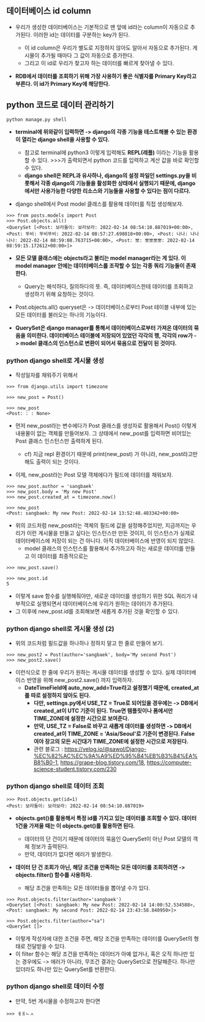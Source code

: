 ## 데이터베이스 id column
- 우리가 생성한 데이터베이스는 기본적으로 맨 앞에 id라는 column이 자동으로 추가된다. 이러한 id는 데이터를 구분하는 key가 된다.
  - 이 id column은 우리가 별도로 지정하지 않아도 알아서 자동으로 추가된다. 게시물이 추가될 때마다 그 값이 자동으로 증가한다.
  - 그리고 이 id로 우리가 찾고자 하는 데이터를 빠르게 찾아낼 수 있다.

- **RDB에서 데이터를 조회하기 위해 가장 사용하기 좋은 식별자를 Primary Key라고 부른다. 이 id가 Primary Key에 해당한다.**


## python 코드로 데이터 관리하기
```terminal
python manage.py shell
```

- **terminal에 위와같이 입력하면 -> django의 각종 기능을 테스트해볼 수 있는 환경이 열리는 django shell을 사용할 수 있다.**
  - 참고로 terminal에 python3 이렇게 입력해도 **REPL(레플)** 이라는 기능을 활용할 수 있다. >>>가 출력되면서 python 코드를 입력하고 계산 값을 바로 확인할 수 있다.
  - **django shell은 REPL과 유사하나, django의 설정 파일인 settings.py을 비롯해서 각종 django의 기능들을 활성화한 상태에서 실행되기 때문에, django에서만 사용가능한 다양한 리소스와 기능들을 사용할 수 
    있다는 점이 다르다.**
    
- django shell에서 Post model 클래스를 활용해 데이터를 직접 생성해보자.

```terminal
>>> from posts.models import Post
>>> Post.objects.all()
<QuerySet [<Post: 보라돌이: 보라보라: 2022-02-14 08:54:10.887019+00:00>, <Post: 뚜비: 뚜비뚜비: 2022-02-14 08:57:27.698818+00:00>, <Post: 나나: 나나나나: 2022-02-14 08:59:08.763715+00:00>, <Post: 뽀: 뽀뽀뽀뽀: 2022-02-14 08:59:15.172612+00:00>]>

```

- **모든 모델 클래스에는 objects라고 불리는 model manager라는 게 있다. 이 model manager 안에는 데이터베이스를 조작할 수 있는 각종 쿼리 기능들이 존재한다.**
  - Query는 해석하다, 질의하다의 뜻. 즉, 데이터베이스한테 데이터를 조회하고 생성하기 위해 요청하는 것이다.

- Post.objects.all() queryset은 -> 데이터베이스로부터 Post 테이블 내부에 있는 모든 데이터를 불러오는 하나의 기능이다.
- **QuerySet은 django manager를 통해서 데이터베이스로부터 가져온 데이터의 묶음을 의미한다. 데이터베이스 테이블에 저장되어 있었던 각각의 행, 각각의 row가 -> model 클래스의 인스턴스로 변환이 되어서 
  묶음으로 전달이 된 것이다.**
  
  
### python django shell로 게시물 생성
- 작성일자를 채워주기 위해서
```terminal
>>> from django.utils import timezone

>>> new_post = Post()

>>> new_post
<Post: : : None>
```

- 먼저 new_post라는 변수에다가 Post 클래스를 생성자로 활용해서 Post() 이렇게 내용물이 없는 객체를 만들어보자. 그 상태에서 new_post를 입력하면 비어있는 Post 클래스 인스턴스만 출력하게 된다.
  - cf) 지금 repl 환경이기 때문에 print(new_post) 가 아니라, new_post라고만 해도 출력이 되는 것이다.
  
- 이제, new_post라는 Post 모델 객체에다가 필드에 데이터를 채워보자.  
```terminal
>>> new_post.author = 'sangbaek'
>>> new_post.body = 'My new Post'
>>> new_post.created_at = timezone.now()

>>> new_post
<Post: sangbaek: My new Post: 2022-02-14 13:52:48.483342+00:00>
```

- 위의 코드처럼 new_post라는 객체의 필드에 값을 설정해주었지만, 지금까지는 우리가 이런 게시물을 만들고 싶다는 인스턴스만 만든 것이지, 이 인스턴스가 실제로 데이터베이스에 저장이 되는 건 아니다. 아직 데이터베이스에 반영이 되지 않았다.
  - model 클래스의 인스턴스를 활용해서 추가하고자 하는 새로운 데이터를 만들고 이 데이터를 최종적으로는

```terminal
>>> new_post.save()

>>> new_post.id
5
```

- 이렇게 save 함수를 실행해줘야만, 새로운 데이터를 생성하기 위한 SQL 쿼리가 내부적으로 실행되면서 데이터베이스에 우리가 원하는 데이터가 추가된다.
- 그 이후에 new_post.id를 조회해보면 새롭게 추가된 것을 확인할 수 있다.


### python django shell로 게시물 생성 (2)
- 위의 코드처럼 필드값을 하나하나 정하지 말고 한 줄로 만들어 보기.

```terminal
>>> new_post2 = Post(author='sangbaek', body='My second Post')
>>> new_post2.save()
```

- 이런식으로 한 줄에 우리가 원하는 게시물 데이터를 생성할 수 있다. 실제 데이터베이스 반영을 위해 new_post2.save() 까지 입력하자.
  - **DateTimeField에 auto_now_add=True라고 설정했기 때문에, created_at를 따로 설정하지 않아도 된다.**
    - **다만, settings.py에서 USE_TZ = True로 되어있을 경우에는 -> DB에서 created_at이 UTC 기준이 된다. True면 템플릿이나 폼에서만 TIME_ZONE에 설정한 시간으로 보여준다.**
    - **만약, USE_TZ = False로 바꾸고 새롭게 데이터를 생성하면 -> DB에서 created_at이 TIME_ZONE = 'Asia/Seoul'로 기준이 변경된다. False여야 장고의 모든 시간대가 TIME_ZONE에 설정한 시간으로 저장된다.**
    - 관련 블로그 : https://velog.io/@sawol/Django-%EC%82%AC%EC%9A%A9%ED%95%B4%EB%B3%B4%EA%B8%B0-1, https://grape-blog.tistory.com/18, https://computer-science-student.tistory.com/230


### python django shell로 데이터 조회
```terminal
>>> Post.objects.get(id=1)
<Post: 보라돌이: 보라보라: 2022-02-14 08:54:10.887019>
```

- **objects.get()를 활용해서 특정 id를 가지고 있는 데이터를 조회할 수 있다. 데이터 1건을 가져올 때는 이 objects.get()를 활용하면 된다.**
  - 데이터의 단 건이기 때문에 데이터의 묶음인 QuerySet이 아닌 Post 모델의 객체 정보가 출력된다.
  - 만약, 데이터가 없다면 에러가 발생한다.


- **데이터 단 건 조회가 아닌, 해당 조건을 만족하는 모든 데이터를 조회하려면 -> objects.filter() 함수를 사용하자.** 
  - 해당 조건을 만족하는 모든 데이터들을 뽑아낼 수가 있다.

```terminal
>>> Post.objects.filter(author='sangbaek')
<QuerySet [<Post: sangbaek: My new Post: 2022-02-14 14:00:52.534588>, <Post: sangbaek: My second Post: 2022-02-14 23:43:58.840950>]>

>>> Post.objects.filter(author="sa")
<QuerySet []>
```

- 이렇게 작성자에 대한 조건을 주면, 해당 조건을 만족하는 데이터를 QuerySet의 형태로 전달받을 수 있다.
- 이 filter 함수는 해당 조건을 만족하는 데이터가 아예 없거나, 혹은 오직 하나만 있는 경우에도 -> 에러가 아니라, 무조건 결과는 QuerySet으로 전달해준다. 하나만 있더라도 하나만 있는 QuerySet를 반환한다.


### python django shell로 데이터 수정
- 만약, 5번 게시물을 수정하고자 한다면

```terminal
>>> ㅖㅐㄴㅅ
